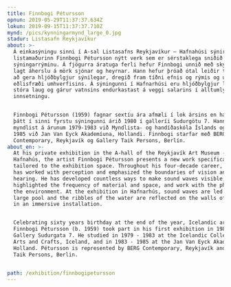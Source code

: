 ```yaml
---
title: Finnbogi Pétursson
opnun: 2019-05-29T11:37:37.634Z
lokun: 2019-09-15T11:37:37.710Z
mynd: /pics/kynningarmynd_large_0.jpg
stadur: Listasafn Reykjavíkur
about: >-
  Á einkasýningu sinni í A-sal Listasafns Reykjavíkur – Hafnahúsi sýnir
  listamaðurinn Finnbogi Pétursson nýtt verk sem er sérstaklega sniðið að
  sýningarrýminu. Á fjögurra áratuga ferli hefur Finnbogi unnið með skynjun og
  lagt áherslu á mörk sjónar og heyrnar. Hann hefur þróað ótal leiðir til þess
  að gera hljóðbylgjur sýnilegar, dregið fram tíðni efnis og rýmis og unnið með
  eðlisfræði umhverfisins. Á sýningunni í Hafnarhúsi eru hljóðbylgjur leiddar í
  stóra laug og gárur vatnsins endurkastast á veggi salarins í alltumlykjandi
  innsetningu. 


  Finnbogi Pétursson (1959) fagnar sextíu ára afmæli í lok ársins en hann tók
  þátt í sinni fyrstu sýningunni árið 1980 í galleríi Sudurgötu 7. Hann lærði
  myndlist á árunum 1979-1983 við Myndlista- og handíðaskóla Íslands og 1983 -
  1985 við Jan Van Eyck Akademíuna, Hollandi. Finnbogi starfar með BERG
  Contemporary, Reykjavík og Gallery Taik Persons, Berlín.
about_en: >-
  At his private exhibition in the A-hall of the Reykjavík Art Museum -
  Hafnahús, the artist Finnbogi Pétursson presents a new work specifically
  tailored to the exhibition space. Throughout his four-decade career, Pétursson
  has worked with perception and emphasized the boundaries of vision and
  hearing. He has developed countless ways to make sound waves visible,
  highlighted the frequency of material and space, and work with the physics of
  the environment. At the exhibition in Hafnarhús, sound waves are led into a
  large pool and the ribbles of the water are reflected on the walls of the hall
  in an immersive installation.


  Celebrating sixty years birthday at the end of the year, Icelandic artist
  Finnbogi Pétursson (b. 1959) took part in his first exhibition in 1980 at
  Gallery Sudurgata 7. He studied in 1979 - 1983 at the Icelandic College of
  Arts and Crafts, Iceland, and in 1983 - 1985 at the Jan Van Eyck Akademie,
  Holland. Pétursson is represented by BERG Contemporary, Reykjavík and Gallery
  Taik Persons, Berlin.

   
path: /exhibition/finnbogipetursson
---
```


